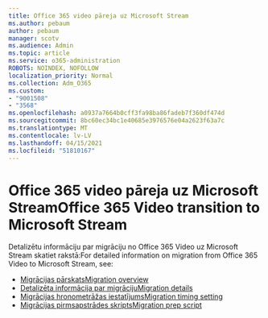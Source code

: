 ```yaml
---
title: Office 365 video pāreja uz Microsoft Stream
ms.author: pebaum
author: pebaum
manager: scotv
ms.audience: Admin
ms.topic: article
ms.service: o365-administration
ROBOTS: NOINDEX, NOFOLLOW
localization_priority: Normal
ms.collection: Adm_O365
ms.custom:
- "9001508"
- "3568"
ms.openlocfilehash: a0937a7664b0cff3fa98ba86fadeb7f360df474d
ms.sourcegitcommit: 8bc60ec34bc1e40685e3976576e04a2623f63a7c
ms.translationtype: MT
ms.contentlocale: lv-LV
ms.lasthandoff: 04/15/2021
ms.locfileid: "51810167"
---
```

# <a name="office-365-video-transition-to-microsoft-stream"></a><span data-ttu-id="f5c71-102">Office 365 video pāreja uz Microsoft Stream</span><span class="sxs-lookup"><span data-stu-id="f5c71-102">Office 365 Video transition to Microsoft Stream</span></span>

<span data-ttu-id="f5c71-103">Detalizētu informāciju par migrāciju no Office 365 Video uz Microsoft Stream skatiet rakstā:</span><span class="sxs-lookup"><span data-stu-id="f5c71-103">For detailed information on migration from Office 365 Video to Microsoft Stream, see:</span></span>

- [<span data-ttu-id="f5c71-104">Migrācijas pārskats</span><span class="sxs-lookup"><span data-stu-id="f5c71-104">Migration overview</span></span>](https://docs.microsoft.com/stream/migrate-from-office-365)
- [<span data-ttu-id="f5c71-105">Detalizēta informācija par migrāciju</span><span class="sxs-lookup"><span data-stu-id="f5c71-105">Migration details</span></span>](https://docs.microsoft.com/stream/migration-experience)
- [<span data-ttu-id="f5c71-106">Migrācijas hronometrāžas iestatījums</span><span class="sxs-lookup"><span data-stu-id="f5c71-106">Migration timing setting</span></span>](https://docs.microsoft.com/stream/migration-o365video-timing-setting)
- [<span data-ttu-id="f5c71-107">Migrācijas pirmsapstrādes skripts</span><span class="sxs-lookup"><span data-stu-id="f5c71-107">Migration prep script</span></span>](https://docs.microsoft.com/stream/migration-o365video-prep)
